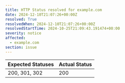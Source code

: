 ```yaml
---
title: HTTP Status resolved for example.com
date: 2024-12-10T21:07:26+00:00Z
resolved: True
resolvedWhen: 2024-12-10T21:07:26+00:00Z
resolvedStartTime: 2024-10-25T21:09:43.191474+00:00
severity: notice
affected:
  - example.com
section: issue
---
```


| Expected Statuses | Actual Status  |
|-------------------|----------------|
| 200, 301, 302 | 200 |
